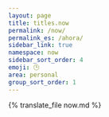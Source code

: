 ```yaml
---
layout: page
title: titles.now
permalink: /now/
permalink_es: /ahora/
sidebar_link: true
namespace: now
sidebar_sort_order: 4
emoji: 🕒
area: personal
group_sort_order: 1
---
```


{% translate_file now.md %}
